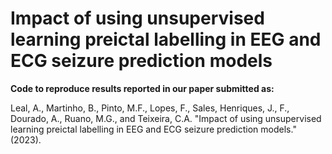 # Impact of using unsupervised learning preictal labelling in EEG and ECG seizure prediction models


__Code to reproduce results reported in our paper submitted as:__

Leal, A., Martinho, B., Pinto, M.F., Lopes, F., Sales, Henriques, J., F., Dourado, A., Ruano, M.G., and Teixeira, C.A. "Impact of using unsupervised learning preictal labelling in EEG and ECG seizure prediction models." (2023).
 
 
